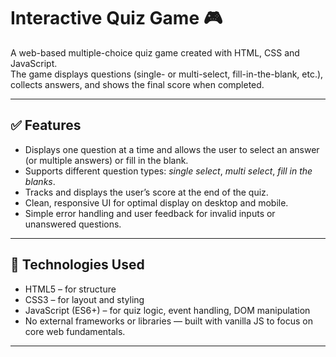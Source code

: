 # Interactive Quiz Game 🎮

A web-based multiple-choice quiz game created with HTML, CSS and JavaScript.  
The game displays questions (single- or multi-select, fill-in-the-blank, etc.), collects answers, and shows the final score when completed.

---

## ✅ Features  
- Displays one question at a time and allows the user to select an answer (or multiple answers) or fill in the blank.  
- Supports different question types: *single select*, *multi select*, *fill in the blanks*.  
- Tracks and displays the user’s score at the end of the quiz.  
- Clean, responsive UI for optimal display on desktop and mobile.  
- Simple error handling and user feedback for invalid inputs or unanswered questions.

---

## 🧰 Technologies Used  
- HTML5 – for structure  
- CSS3 – for layout and styling  
- JavaScript (ES6+) – for quiz logic, event handling, DOM manipulation  
- No external frameworks or libraries — built with vanilla JS to focus on core web fundamentals.

---
